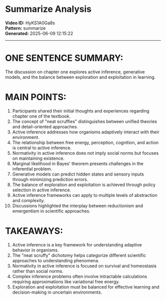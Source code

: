 # Summarize Analysis

**Video ID:** HyKS1A0Ga8s  
**Pattern:** summarize  
**Generated:** 2025-06-09 12:15:22  

---

# ONE SENTENCE SUMMARY:
The discussion on chapter one explores active inference, generative models, and the balance between exploration and exploitation in learning.

# MAIN POINTS:
1. Participants shared their initial thoughts and experiences regarding chapter one of the textbook.
2. The concept of "neat scruffies" distinguishes between unified theories and detail-oriented approaches.
3. Active inference addresses how organisms adaptively interact with their environment.
4. The relationship between free energy, perception, cognition, and action is central to active inference.
5. Normativity in active inference does not imply social norms but focuses on maintaining existence.
6. Marginal likelihood in Bayes' theorem presents challenges in the inferential problem.
7. Generative models can predict hidden states and sensory inputs through minimizing prediction errors.
8. The balance of exploration and exploitation is achieved through policy selection in active inference.
9. Active inference frameworks can apply to multiple levels of abstraction and complexity.
10. Discussions highlighted the interplay between reductionism and emergentism in scientific approaches.

# TAKEAWAYS:
1. Active inference is a key framework for understanding adaptive behavior in organisms.
2. The "neat scruffy" dichotomy helps categorize different scientific approaches to understanding phenomena.
3. Normativity in active inference is focused on survival and homeostasis rather than social norms.
4. Complex inference problems often involve intractable calculations requiring approximations like variational free energy.
5. Exploration and exploitation must be balanced for effective learning and decision-making in uncertain environments.